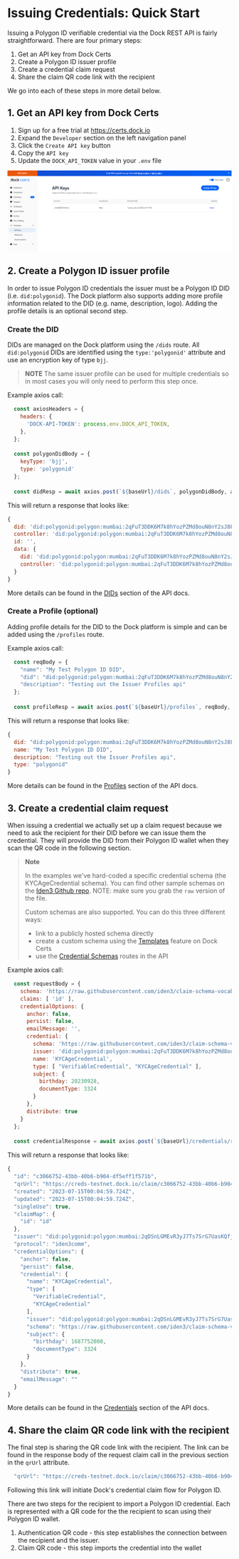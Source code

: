 # Issuing Credentials: Quick Start

Issuing a Polygon ID verifiable credential via the Dock REST API is fairly straightforward. There are four
primary steps:

1. Get an API key from Dock Certs
1. Create a Polygon ID issuer profile
1. Create a credential claim request
1. Share the claim QR code link with the recipient

We go into each of these steps in more detail below.

## 1. Get an API key from Dock Certs

1. Sign up for a free trial at https://certs.dock.io
1. Expand the `Developer` section on the left navigation panel
1. Click the `Create API key` button
1. Copy the `API key`
1. Update the `DOCK_API_TOKEN` value in your `.env` file

![Certs API Keys](images/certs-api-keys.png)

## 2. Create a Polygon ID issuer profile
In order to issue Polygon ID credentials the issuer must be a Polygon ID DID (i.e. `did:polygonid`). The Dock platform also supports adding more profile information related to the DID (e.g. name, description, logo). Adding the profile details is an optional second step.

### Create the DID
DIDs are managed on the Dock platform using the `/dids` route. All `did:polygonid` DIDs are identified using the `type:'polygonid'` attribute and use an encryption key of type `bjj`.

> **NOTE**
> The same issuer profile can be used for multiple credentials so in most cases you will only need to perform this step once.

Example axios call:
```javascript
  const axiosHeaders = {
    headers: {
      'DOCK-API-TOKEN': process.env.DOCK_API_TOKEN,
    },
  };

  const polygonDidBody = {
    keyType: 'bjj',
    type: 'polygonid'
  };

  const didResp = await axios.post(`${baseUrl}/dids`, polygonDidBody, axiosHeaders);

```

This will return a response that looks like:
```javascript
{
  did: 'did:polygonid:polygon:mumbai:2qFuT3DDK6M7k8hYozPZMd8ouN8nY2sJ8Fivriw5YQ',
  controller: 'did:polygonid:polygon:mumbai:2qFuT3DDK6M7k8hYozPZMd8ouN8nY2sJ8Fivriw5YQ',
  id: '',
  data: {
    did: 'did:polygonid:polygon:mumbai:2qFuT3DDK6M7k8hYozPZMd8ouN8nY2sJ8Fivriw5YQ',
    controller: 'did:polygonid:polygon:mumbai:2qFuT3DDK6M7k8hYozPZMd8ouN8nY2sJ8Fivriw5YQ'
  }
}
```
More details can be found in the [DIDs](https://docs.dock.io/developer-documentation/dock-api/dids) section of the API docs.

### Create a Profile (optional)
Adding profile details for the DID to the Dock platform is simple and can be added using the `/profiles` route.

Example axios call:
```javascript
  const reqBody = {
    "name": "My Test Polygon ID DID",
    "did": "did:polygonid:polygon:mumbai:2qFuT3DDK6M7k8hYozPZMd8ouN8nY2sJ8Fivriw5YQ",
    "description": "Testing out the Issuer Profiles api"
  };

  const profileResp = await axios.post(`${baseUrl}/profiles`, reqBody, axiosHeaders);
```

This will return a response that looks like:
```javascript
{
  did: "did:polygonid:polygon:mumbai:2qFuT3DDK6M7k8hYozPZMd8ouN8nY2sJ8Fivriw5YQ",
  name: "My Test Polygon ID DID",
  description: "Testing out the Issuer Profiles api",
  type: "polygonid"
}
```
More details can be found in the [Profiles](https://docs.dock.io/developer-documentation/dock-api/profiles) section of the API docs.

## 3. Create a credential claim request
When issuing a credential we actually set up a claim request because we need to ask the recipient for their DID before we can issue them the credential.
They will provide the DID from their Polygon ID wallet when they scan the QR code in the following section.

> **Note**
>
> In the examples we've hard-coded a specific credential schema (the KYCAgeCredential schema). You can find other sample schemas on the [Iden3 Github repo](https://github.com/iden3/claim-schema-vocab/tree/main/schemas/json). NOTE: make sure you grab the `raw` version of the file.
>
>Custom schemas are also supported. You can do this three different ways:
> * link to a publicly hosted schema directly
> * create a custom schema using the [Templates](https://certs.dock/io/schemas) feature on Dock Certs
> * use the [Credential Schemas](https://docs.dock.io/developer-documentation/dock-api/credential-schemas) routes in the API

Example axios call:
```javascript
  const requestBody = {
    schema: 'https://raw.githubusercontent.com/iden3/claim-schema-vocab/main/schemas/json/KYCAgeCredential-v2.json',
    claims: [ 'id' ],
    credentialOptions: {
      anchor: false,
      persist: false,
      emailMessage: '',
      credential: {
        schema: 'https://raw.githubusercontent.com/iden3/claim-schema-vocab/main/schemas/json/KYCAgeCredential-v2.json',
        issuer: 'did:polygonid:polygon:mumbai:2qFuT3DDK6M7k8hYozPZMd8ouN8nY2sJ8Fivriw5YQ',
        name: 'KYCAgeCredential',
        type: [ "VerifiableCredential", "KYCAgeCredential" ],
        subject: {
          birthday: 20230928,
          documentType: 3324
        }
      },
      distribute: true
    }
  };

  const credentialResponse = await axios.post(`${baseUrl}/credentials/request-claims`, requestBody, axiosHeaders);
```

This will return a response that looks like:
```javascript
{
  "id": "c3066752-43bb-40b6-b904-df5eff1f571b",
  "qrUrl": "https://creds-testnet.dock.io/claim/c3066752-43bb-40b6-b904-df5eff1f571b?protocol=iden3comm&n=281baf57-fb6b-492a-b74f-f86afa36ab97",
  "created": "2023-07-15T00:04:59.724Z",
  "updated": "2023-07-15T00:04:59.724Z",
  "singleUse": true,
  "claimMap": {
    "id": "id"
  },
  "issuer": "did:polygonid:polygon:mumbai:2qDSnLGMEvR3yJ7Ts7SrG7UasKQfjUfL7aL2SivGb6",
  "protocol": "iden3comm",
  "credentialOptions": {
    "anchor": false,
    "persist": false,
    "credential": {
      "name": "KYCAgeCredential",
      "type": [
        "VerifiableCredential",
        "KYCAgeCredential"
      ],
      "issuer": "did:polygonid:polygon:mumbai:2qDSnLGMEvR3yJ7Ts7SrG7UasKQfjUfL7aL2SivGb6",
      "schema": "https://raw.githubusercontent.com/iden3/claim-schema-vocab/main/schemas/json/KYCAgeCredential-v2.json",
      "subject": {
        "birthday": 1687752000,
        "documentType": 3324
      }
    },
    "distribute": true,
    "emailMessage": ""
  }
}
```
More details can be found in the [Credentials](https://docs.dock.io/developer-documentation/dock-api/credentials) section of the API docs.

## 4. Share the claim QR code link with the recipient
The final step is sharing the QR code link with the recipient. The link can be found in the response body of the request claim call in the previous section in the `qrUrl` attribute.

```javascript
  "qrUrl": "https://creds-testnet.dock.io/claim/c3066752-43bb-40b6-b904-df5eff1f571b?protocol=iden3comm&n=281baf57-fb6b-492a-b74f-f86afa36ab97"
```

Following this link will initiate Dock's credential claim flow for Polygon ID.

There are two steps for the recipient to import a Polygon ID credential. Each is represented with a QR code for the the recipient to scan using their
Polygon ID wallet.

1. Authentication QR code - this step establishes the connection between the recipient and the issuer.
2. Claim QR code - this step imports the credential into the wallet
